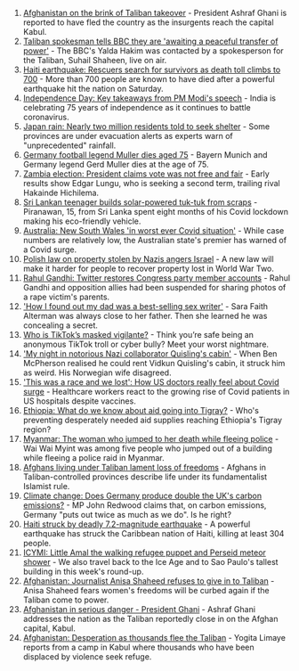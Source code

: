 1. [Afghanistan on the brink of Taliban takeover](https://www.bbc.co.uk/news/world-asia-58222066) - President Ashraf Ghani is reported to have fled the country as the insurgents reach the capital Kabul.
2. [Taliban spokesman tells BBC they are 'awaiting a peaceful transfer of power'](https://www.bbc.co.uk/news/world-asia-58220305) - The BBC's Yalda Hakim was contacted by a spokesperson for the Taliban, Suhail Shaheen, live on air.
3. [Haiti earthquake: Rescuers search for survivors as death toll climbs to 700](https://www.bbc.co.uk/news/world-latin-america-58222888) - More than 700 people are known to have died after a powerful earthquake hit the nation on Saturday.
4. [Independence Day: Key takeaways from PM Modi's speech](https://www.bbc.co.uk/news/world-asia-india-58196795) - India is celebrating 75 years of independence as it continues to battle coronavirus.
5. [Japan rain: Nearly two million residents told to seek shelter](https://www.bbc.co.uk/news/world-asia-58212803) - Some provinces are under evacuation alerts as experts warn of "unprecedented" rainfall.
6. [Germany football legend Muller dies aged 75](https://www.bbc.co.uk/sport/football/58222495) - Bayern Munich and Germany legend Gerd Muller dies at the age of 75.
7. [Zambia election: President claims vote was not free and fair](https://www.bbc.co.uk/news/world-africa-58215507) - Early results show Edgar Lungu, who is seeking a second term, trailing rival Hakainde Hichilema.
8. [Sri Lankan teenager builds solar-powered tuk-tuk from scraps](https://www.bbc.co.uk/news/world-asia-58192468) - Piranawan, 15, from Sri Lanka spent eight months of his Covid lockdown making his eco-friendly vehicle.
9. [Australia: New South Wales 'in worst ever Covid situation'](https://www.bbc.co.uk/news/world-australia-58170440) - While case numbers are relatively low, the Australian state's premier has warned of a Covid surge.
10. [Polish law on property stolen by Nazis angers Israel](https://www.bbc.co.uk/news/world-europe-58218750) - A new law will make it harder for people to recover property lost in World War Two.
11. [Rahul Gandhi: Twitter restores Congress party member accounts](https://www.bbc.co.uk/news/world-asia-india-58195377) - Rahul Gandhi and opposition allies had been suspended for sharing photos of a rape victim's parents.
12. ['How I found out my dad was a best-selling sex writer'](https://www.bbc.co.uk/news/stories-58171940) - Sara Faith Alterman was always close to her father. Then she learned he was concealing a secret.
13. [Who is TikTok’s masked vigilante?](https://www.bbc.co.uk/news/blogs-trending-58195065) - Think you’re safe being an anonymous TikTok troll or cyber bully? Meet your worst nightmare.
14. ['My night in notorious Nazi collaborator Quisling's cabin'](https://www.bbc.co.uk/news/stories-58208551) - When Ben McPherson realised he could rent Vidkun Quisling's cabin, it struck him as weird. His Norwegian wife disagreed.
15. ['This was a race and we lost': How US doctors really feel about Covid surge](https://www.bbc.co.uk/news/world-us-canada-58208721) - Healthcare workers react to the growing rise of Covid patients in US hospitals despite vaccines.
16. [Ethiopia: What do we know about aid going into Tigray?](https://www.bbc.co.uk/news/58189049) - Who's preventing desperately needed aid supplies reaching Ethiopia's Tigray region?
17. [Myanmar: The woman who jumped to her death while fleeing police](https://www.bbc.co.uk/news/world-asia-58196465) - Wai Wai Myint was among five people who jumped out of a building while fleeing a police raid in Myanmar.
18. [Afghans living under Taliban lament loss of freedoms](https://www.bbc.co.uk/news/world-asia-58191440) - Afghans in Taliban-controlled provinces describe life under its fundamentalist Islamist rule.
19. [Climate change: Does Germany produce double the UK's carbon emissions?](https://www.bbc.co.uk/news/58148881) - MP John Redwood claims that, on carbon emissions, Germany "puts out twice as much as we do". Is he right?
20. [Haiti struck by deadly 7.2-magnitude earthquake](https://www.bbc.co.uk/news/world-latin-america-58216614) - A powerful earthquake has struck the Caribbean nation of Haiti, killing at least 304 people.
21. [ICYMI: Little Amal the walking refugee puppet and Perseid meteor shower](https://www.bbc.co.uk/news/world-58207989) - We also travel back to the Ice Age and to Sao Paulo's tallest building in this week's round-up.
22. [Afghanistan: Journalist Anisa Shaheed refuses to give in to Taliban](https://www.bbc.co.uk/news/world-asia-58175088) - Anisa Shaheed fears women's freedoms will be curbed again if the Taliban come to power.
23. [Afghanistan in serious danger - President Ghani](https://www.bbc.co.uk/news/world-asia-58213300) - Ashraf Ghani addresses the nation as the Taliban reportedly close in on the Afghan capital, Kabul.
24. [Afghanistan: Desperation as thousands flee the Taliban](https://www.bbc.co.uk/news/world-asia-58191043) - Yogita Limaye reports from a camp in Kabul where thousands who have been displaced by violence seek refuge.
